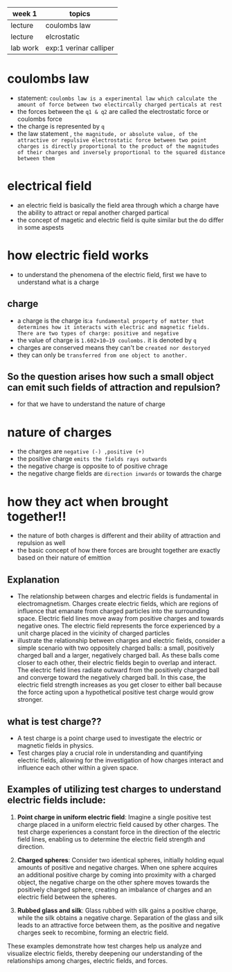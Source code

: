 |   week 1  | topics |
|-----|-----|
| lecture | coulombs law |
| lecture | elcrostatic |
| lab work | exp:1 verinar calliper |

# coulombs law 
* statement:
            `coulombs law is a experimental law which calculate the amount of force between two electircally charged perticals at rest `
* the forces between the ` q1 & q2 ` are called the electrostatic force or coulombs force
*  the charge is represented by ` q `
* the law statement , ` the magnitude, or absolute value, of the attractive or repulsive electrostatic force between two point charges is directly proportional to the product of the magnitudes of their charges and inversely proportional to the squared distance between them `

# electrical field 
* an electric field is basically the field area through which a charge have the ability to attract or repal another charged partical
* the concept of magetic and electric field is quite similar but the do differ in some aspests
# how electric field works
* to understand the phenomena of the electric field, first we have to understand what is a charge
## charge 
* a charge is the charge is:`a fundamental property of matter that determines how it interacts with electric and magnetic fields. There are two types of charge: positive and negative`
* the value of charge is `1.602×10−19 coulombs.` it is denoted by `q`
* charges are conserved means they can't be `created nor destoryed`
* they can only be `transferred from one object to another.`
## So the question arises how such a small object can emit such fields of attraction and repulsion?
* for that we have to understand the nature of charge
# nature of charges
* the charges are `negative (-) ,positive (+)`
* the positive charge `emits the fields rays outwards`
* the negative charge is opposite to of positive chrage
* the negative charge fields are `direction inwards` or towards the charge
# how they act when brought together!!
* the nature of both charges is different and their ability of attraction and repulsion as well
* the basic concept of how there forces are brought together are exactly based on their nature of emittion 
## Explanation
* The relationship between charges and electric fields is fundamental in electromagnetism. Charges create electric fields, which are regions of influence that emanate from charged particles into the surrounding space. Electric field lines move away from positive charges and towards negative ones. The electric field represents the force experienced by a unit charge placed in the vicinity of charged particles
* illustrate the relationship between charges and electric fields, consider a simple scenario with two oppositely charged balls: a small, positively charged ball and a larger, negatively charged ball. As these balls come closer to each other, their electric fields begin to overlap and interact. The electric field lines radiate outward from the positively charged ball and converge toward the negatively charged ball. In this case, the electric field strength increases as you get closer to either ball because the force acting upon a hypothetical positive test charge would grow stronger.
## what is test charge??
* A test charge is a point charge used to investigate the electric or magnetic fields in physics.
* Test charges play a crucial role in understanding and quantifying electric fields, allowing for the investigation of how charges interact and influence each other within a given space.
## Examples of utilizing test charges to understand electric fields include:

1. **Point charge in uniform electric field**: Imagine a single positive test charge placed in a uniform electric field caused by other charges. The test charge experiences a constant force in the direction of the electric field lines, enabling us to determine the electric field strength and direction.

2. **Charged spheres**: Consider two identical spheres, initially holding equal amounts of positive and negative charges. When one sphere acquires an additional positive charge by coming into proximity with a charged object, the negative charge on the other sphere moves towards the positively charged sphere, creating an imbalance of charges and an electric field between the spheres.

3. **Rubbed glass and silk**: Glass rubbed with silk gains a positive charge, while the silk obtains a negative charge. Separation of the glass and silk leads to an attractive force between them, as the positive and negative charges seek to recombine, forming an electric field.

These examples demonstrate how test charges help us analyze and visualize electric fields, thereby deepening our understanding of the relationships among charges, electric fields, and forces.
